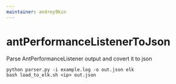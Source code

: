 ```yaml
---
maintainer: andrey9kin
---
```

# antPerformanceListenerToJson

Parse AntPerformanceListener output and covert it to json

```
python parser.py -i example.log -o out.json elk
bash load_to_elk.sh <ip> out.json
```
